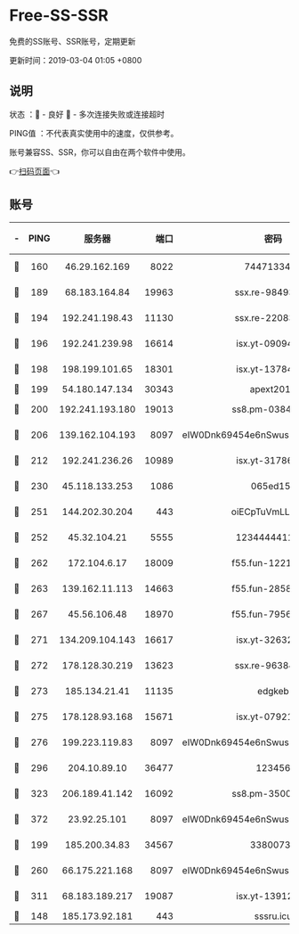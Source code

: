 # Free-SS-SSR

免费的SS账号、SSR账号，定期更新

更新时间：2019-03-04 01:05 +0800

## 说明

状态     ：🙂 - 良好 🙁 - 多次连接失败或连接超时

PING值   ：不代表真实使用中的速度，仅供参考。

账号兼容SS、SSR，你可以自由在两个软件中使用。

👉[扫码页面](https://liesauer.github.io/free-ss-ssr.github.io/)👈

## 账号

|-|PING|服务器|端口|密码|加密方式|区域|
|:----:|:----:|:-----:|-----:|:----:|:----:|:----:|
|🙂|160|46.29.162.169|8022|7447133485|aes-256-cfb|RU|
|🙂|189|68.183.164.84|19963|ssx.re-98493930|aes-256-cfb|US|
|🙂|194|192.241.198.43|11130|ssx.re-22083061|aes-256-cfb|US|
|🙂|196|192.241.239.98|16614|isx.yt-09094169|aes-256-cfb|US|
|🙂|198|198.199.101.65|18301|isx.yt-13784325|aes-256-cfb|US|
|🙂|199|54.180.147.134|30343|apext2019|chacha20|KR|
|🙂|200|192.241.193.180|19013|ss8.pm-03842768|aes-256-cfb|US|
|🙂|206|139.162.104.193|8097|eIW0Dnk69454e6nSwuspv9DmS201tQ0D|aes-256-cfb|JP|
|🙂|212|192.241.236.26|10989|isx.yt-31786125|aes-256-cfb|US|
|🙂|230|45.118.133.253|1086|065ed15a|aes-256-cfb|SG|
|🙂|251|144.202.30.204|443|oiECpTuVmLLxk4Ts|aes-256-cfb|US|
|🙂|252|45.32.104.21|5555|1234444411111|aes-256-cfb|SG|
|🙂|262|172.104.6.17|18009|f55.fun-12212808|aes-256-cfb|US|
|🙂|263|139.162.11.113|14663|f55.fun-28583280|aes-256-cfb|SG|
|🙂|267|45.56.106.48|18970|f55.fun-79568034|aes-256-cfb|US|
|🙂|271|134.209.104.143|16617|isx.yt-32632339|aes-256-cfb|SG|
|🙂|272|178.128.30.219|13623|ssx.re-96384846|aes-256-cfb|SG|
|🙂|273|185.134.21.41|11135|edgkeb|aes-256-cfb|GB|
|🙂|275|178.128.93.168|15671|isx.yt-07921644|aes-256-cfb|SG|
|🙂|276|199.223.119.83|8097|eIW0Dnk69454e6nSwuspv9DmS201tQ0D|aes-256-cfb|US|
|🙂|296|204.10.89.10|36477|123456|aes-256-cfb|US|
|🙂|323|206.189.41.142|16092|ss8.pm-35002158|aes-256-cfb|SG|
|🙂|372|23.92.25.101|8097|eIW0Dnk69454e6nSwuspv9DmS201tQ0D|aes-256-cfb|US|
|🙂|199|185.200.34.83|34567|33800731|aes-256-cfb|US|
|🙂|260|66.175.221.168|8097|eIW0Dnk69454e6nSwuspv9DmS201tQ0D|aes-256-cfb|US|
|🙂|311|68.183.189.217|19087|isx.yt-13912703|aes-256-cfb|SG|
|🙁|148|185.173.92.181|443|sssru.icu|rc4-md5|RU|
